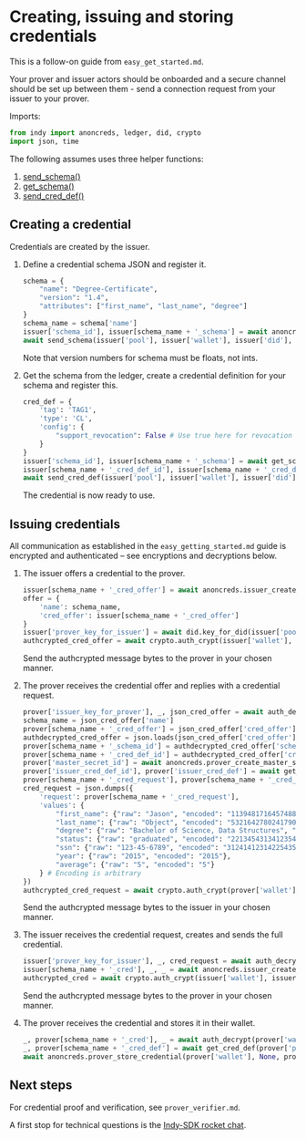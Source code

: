 # Creating, issuing and storing credentials

This is a follow-on guide from `easy_get_started.md`.

Your prover and issuer actors should be onboarded and a secure channel should be set up between them - send a connection request from your issuer to your prover.

Imports:
```python
from indy import anoncreds, ledger, did, crypto
import json, time
```

The following assumes uses three helper functions:
1. [send_schema()](https://github.com/hyperledger/indy-sdk/blob/master/samples/python/src/getting_started.py)
1. [get_schema()](https://github.com/hyperledger/indy-sdk/blob/master/samples/python/src/getting_started.py)
2. [send_cred_def()](https://github.com/hyperledger/indy-sdk/blob/master/samples/python/src/getting_started.py)

## Creating a credential

Credentials are created by the issuer.

1. Define a credential schema JSON and register it.
    ```python
    schema = {
        "name": "Degree-Certificate",
        "version": "1.4",
        "attributes": ["first_name", "last_name", "degree"]
    }
    schema_name = schema['name']
    issuer['schema_id'], issuer[schema_name + '_schema'] = await anoncreds.issuer_create_schema(issuer['did'], schema_name, schema['version'], json.dumps(schema['attributes']))
    await send_schema(issuer['pool'], issuer['wallet'], issuer['did'], issuer[schema_name + '_schema'])
    ```
    Note that version numbers for schema must be floats, not ints.
    
2. Get the schema from the ledger, create a credential definition for your schema and register this.
    ```python
    cred_def = {
        'tag': 'TAG1',
        'type': 'CL',
        'config': {
            "support_revocation": False # Use true here for revocation
        }
    }
    issuer['schema_id'], issuer[schema_name + '_schema'] = await get_schema(issuer['pool'], issuer['did'], schema_id)
    issuer[schema_name + '_cred_def_id'], issuer[schema_name + '_cred_def'] = await anoncreds.issuer_create_and_store_credential_def(issuer['wallet'], issuer['did'], issuer[schema_name + '_schema'], cred_def['tag'], cred_def['type'], json.dumps(cred_def['config']))
    await send_cred_def(issuer['pool'], issuer['wallet'], issuer['did'], issuer[schema_name + '_cred_def'])
    ```
    The credential is now ready to use.


## Issuing credentials

All communication as established in the `easy_getting_started.md` guide is encrypted and authenticated – see encryptions and decryptions below.

1. The issuer offers a credential to the prover.
    ```python
    issuer[schema_name + '_cred_offer'] = await anoncreds.issuer_create_credential_offer(issuer['wallet'], issuer[schema_name + '_cred_def_id'])
    offer = {
        'name': schema_name,
        'cred_offer': issuer[schema_name + '_cred_offer']
    }
    issuer['prover_key_for_issuer'] = await did.key_for_did(issuer['pool'], issuer['wallet'], issuer['connection_response']['did']) # Use connection request DID if prover sent connection request to issuer
    authcrypted_cred_offer = await crypto.auth_crypt(issuer['wallet'], issuer['prover_key'], issuer['prover_key_for_issuer'], json.dumps(offer).encode('utf-8'))
    ```
    Send the authcrypted message bytes to the prover in your chosen manner.

2. The prover receives the credential offer and replies with a credential request.
    ```python
    prover['issuer_key_for_prover'], _, json_cred_offer = await auth_decrypt(prover['wallet'], prover['issuer_key'], prover['authcrypted_cred_offer'])
    schema_name = json_cred_offer['name']
    prover[schema_name + '_cred_offer'] = json_cred_offer['cred_offer']
    authdecrypted_cred_offer = json.loads(json_cred_offer['cred_offer'])
    prover[schema_name + '_schema_id'] = authdecrypted_cred_offer['schema_id']
    prover[schema_name + '_cred_def_id'] = authdecrypted_cred_offer['cred_def_id']
    prover['master_secret_id'] = await anoncreds.prover_create_master_secret(prover['wallet'], None) # Allows prover to use credential
    prover['issuer_cred_def_id'], prover['issuer_cred_def'] = await get_cred_def(prover['pool'], prover['issuer_did'], authdecrypted_cred_offer['cred_def_id'])
    prover[schema_name + '_cred_request'], prover[schema_name + '_cred_request_metadata'] = await anoncreds.prover_create_credential_req(prover['wallet'], prover['issuer_did'], prover[schema_name + '_cred_offer'], prover['issuer_cred_def'], prover['master_secret_id'])
    cred_request = json.dumps({
        'request': prover[schema_name + '_cred_request'],
        'values': {
            "first_name": {"raw": "Jason", "encoded": "1139481716457488690172217916278103335"},
            "last_name": {"raw": "Object", "encoded": "5321642780241790123587902456789123452"},
            "degree": {"raw": "Bachelor of Science, Data Structures", "encoded": "12434523576212321"},
            "status": {"raw": "graduated", "encoded": "2213454313412354"},
            "ssn": {"raw": "123-45-6789", "encoded": "3124141231422543541"},
            "year": {"raw": "2015", "encoded": "2015"},
            "average": {"raw": "5", "encoded": "5"}
        } # Encoding is arbitrary
    })
    authcrypted_cred_request = await crypto.auth_crypt(prover['wallet'], prover['issuer_key'], prover['issuer_key_for_prover'], json.dumps(cred_request).encode('utf-8'))
    ```
    Send the authcrypted message bytes to the issuer in your chosen manner.

3. The issuer receives the credential request, creates and sends the full credential.
    ```python
    issuer['prover_key_for_issuer'], _, cred_request = await auth_decrypt(issuer['wallet'], issuer['prover_key'], issuer['authcrypted_cred_request'])
    issuer[schema_name + '_cred'], _, _ = await anoncreds.issuer_create_credential(issuer['wallet'], issuer[schema_name + '_cred_offer'], cred_request['request'], cred_request['values'], None, None)
    authcrypted_cred = await crypto.auth_crypt(issuer['wallet'], issuer['prover_key'], issuer['prover_key_for_issuer'], issuer[schema_name + '_cred'].encode('utf-8'))
    ```
    Send the authcrypted message bytes to the prover in your chosen manner.

4. The prover receives the credential and stores it in their wallet.
    ```python
    _, prover[schema_name + '_cred'], _ = await auth_decrypt(prover['wallet'], prover['issuer_key'], prover['authcrypted_cred'])
    _, prover[schema_name + '_cred_def'] = await get_cred_def(prover['pool'], prover['issuer_did'], prover[schema_name + '_cred_def_id'])
    await anoncreds.prover_store_credential(prover['wallet'], None, prover[schema_name + '_cred_request_metadata'], prover[schema_name + '_cred'], prover[schema_name + '_cred_def'], None)
    ```    

## Next steps

For credential proof and verification, see `prover_verifier.md`.

A first stop for technical questions is the [Indy-SDK rocket chat](https://chat.hyperledger.org/channel/indy-sdk).

